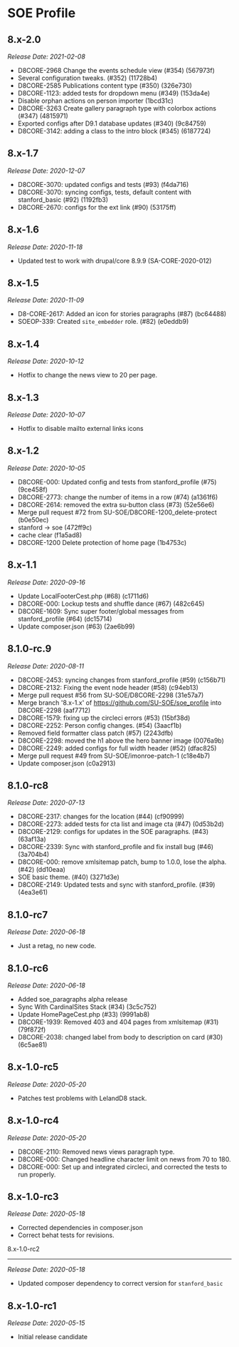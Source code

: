 
# SOE Profile

8.x-2.0
--------------------------------------------------------------------------------
_Release Date: 2021-02-08_

- D8CORE-2968 Change the events schedule view (#354) (567973f)
- Several configuration tweaks. (#352) (11728b4)
- D8CORE-2585 Publications content type (#350) (326e730)
- D8CORE-1123: added tests for dropdown menu (#349) (153da4e)
- Disable orphan actions on person importer (1bcd31c)
- D8CORE-3263 Create gallery paragraph type with colorbox actions (#347) (4815971)
- Exported configs after D9.1 database updates (#340) (9c84759)
- D8CORE-3142: adding a class to the intro block (#345) (6187724)

8.x-1.7
--------------------------------------------------------------------------------
_Release Date: 2020-12-07_

- D8CORE-3070: updated configs and tests (#93) (f4da716)
- D8CORE-3070: syncing configs, tests, default content with stanford_basic (#92) (1192fb3)
- D8CORE-2670: configs for the ext link (#90) (53175ff)

8.x-1.6
--------------------------------------------------------------------------------
_Release Date: 2020-11-18_

- Updated test to work with drupal/core 8.9.9 (SA-CORE-2020-012)

8.x-1.5
--------------------------------------------------------------------------------
_Release Date: 2020-11-09_

- D8-CORE-2617: Added an icon for stories paragraphs (#87) (bc64488)
- SOEOP-339: Created `site_embedder` role. (#82) (e0eddb9)

8.x-1.4
--------------------------------------------------------------------------------
_Release Date: 2020-10-12_

- Hotfix to change the news view to 20 per page.

8.x-1.3
--------------------------------------------------------------------------------
_Release Date: 2020-10-07_

- Hotfix to disable mailto external links icons

8.x-1.2
--------------------------------------------------------------------------------
_Release Date: 2020-10-05_

- D8CORE-000: Updated config and tests from stanford_profile (#75) (9ce458f)
- D8CORE-2773: change the number of items in a row (#74) (a1361f6)
- D8CORE-2614: removed the extra su-button class (#73) (52e56e6)
- Merge pull request #72 from SU-SOE/D8CORE-1200_delete-protect (b0e50ec)
- stanford -> soe (472ff9c)
- cache clear (f1a5ad8)
- D8CORE-1200 Delete protection of home page (1b4753c)

8.x-1.1
--------------------------------------------------------------------------------
_Release Date: 2020-09-16_

- Update LocalFooterCest.php (#68) (c1711d6)
- D8CORE-000: Lockup tests and shuffle dance (#67) (482c645)
- D8CORE-1609: Sync super footer/global messages from stanford_profile (#64) (dc15714)
- Update composer.json (#63) (2ae6b99)

8.1.0-rc.9
--------------------------------------------------------------------------------
_Release Date: 2020-08-11_

- D8CORE-2453: syncing changes from stanford_profile (#59) (c156b71)
- D8CORE-2132: Fixing the event node header (#58) (c94eb13)
- Merge pull request #56 from SU-SOE/D8CORE-2298 (31e57a7)
- Merge branch '8.x-1.x' of https://github.com/SU-SOE/soe_profile into D8CORE-2298 (aaf7712)
- D8CORE-1579: fixing up the circleci errors (#53) (15bf38d)
- D8CORE-2252: Person config changes. (#54) (3aacf1b)
- Removed field formatter class patch (#57) (2243dfb)
- D8CORE-2298: moved the h1 above the hero banner image (0076a9b)
- D8CORE-2249: added configs for full width header (#52) (dfac825)
- Merge pull request #49 from SU-SOE/imonroe-patch-1 (c18e4b7)
- Update composer.json (c0a2913)

8.1.0-rc8
--------------------------------------------------------------------------------
_Release Date: 2020-07-13_

- D8CORE-2317: changes for the location (#44) (cf90999)
- D8CORE-2273: added tests for cta list and image cta (#47) (0d53b2d)
- D8CORE-2129: configs for updates in the SOE paragraphs. (#43) (63af13a)
- D8CORE-2339: Sync with stanford_profile and fix install bug (#46) (3a704b4)
- D8CORE-000: remove xmlsitemap patch, bump to 1.0.0, lose the alpha. (#42) (dd10eaa)
- SOE basic theme. (#40) (3271d3e)
- D8CORE-2149: Updated tests and sync with stanford_profile. (#39) (4ea3e61)

8.1.0-rc7
--------------------------------------------------------------------------------
_Release Date: 2020-06-18_
 - Just a retag, no new code.

8.1.0-rc6
--------------------------------------------------------------------------------
_Release Date: 2020-06-18_

- Added soe_paragraphs alpha release
- Sync With CardinalSites Stack (#34) (3c5c752)
- Update HomePageCest.php (#33) (9991ab8)
- D8CORE-1939: Removed 403 and 404 pages from xmlsitemap (#31) (79f872f)
- D8CORE-2038: changed label from body to description on card (#30) (6c5ae81)

8.x-1.0-rc5
--------------------------------------------------------------------------------
_Release Date: 2020-05-20_

- Patches test problems with LelandD8 stack.

8.x-1.0-rc4
--------------------------------------------------------------------------------
_Release Date: 2020-05-20_

- D8CORE-2110: Removed news views paragraph type.
- D8CORE-000: Changed headline character limit on news from 70 to 180.
- D8CORE-000: Set up and integrated circleci, and corrected the tests to run properly.

8.x-1.0-rc3
--------------------------------------------------------------------------------
_Release Date: 2020-05-18_

- Corrected dependencies in composer.json
- Correct behat tests for revisions.

8.x-1.0-rc2
________________________________________________________________________________
_Release Date: 2020-05-18_

- Updated composer dependency to correct version for `stanford_basic`

8.x-1.0-rc1
--------------------------------------------------------------------------------
_Release Date: 2020-05-15_

- Initial release candidate
